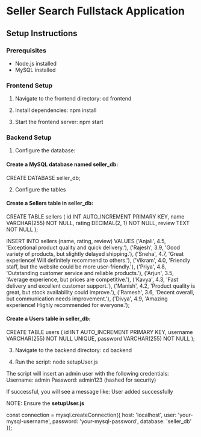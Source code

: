 # Seller Search Fullstack Application

## Setup Instructions

### Prerequisites
- Node.js installed
- MySQL installed

### Frontend Setup
1. Navigate to the frontend directory:
cd frontend

2. Install dependencies:
npm install

3. Start the frontend server:
npm start


### Backend Setup
1. Configure the database:

  #### Create a MySQL database named seller_db:
  CREATE DATABASE seller_db;

2. Configure the tables
  #### Create a Sellers table in seller_db:
  CREATE TABLE sellers (
    id INT AUTO_INCREMENT PRIMARY KEY,
    name VARCHAR(255) NOT NULL,
    rating DECIMAL(2, 1) NOT NULL,
    review TEXT NOT NULL
  );

  INSERT INTO sellers (name, rating, review) VALUES
  ('Anjali', 4.5, 'Exceptional product quality and quick delivery.'),
  ('Rajesh', 3.9, 'Good variety of products, but slightly delayed shipping.'),
  ('Sneha', 4.7, 'Great experience! Will definitely recommend to others.'),
  ('Vikram', 4.0, 'Friendly staff, but the website could be more user-friendly.'),
  ('Priya', 4.8, 'Outstanding customer service and reliable products.'),
  ('Arjun', 3.5, 'Average experience, but prices are competitive.'),
  ('Kavya', 4.3, 'Fast delivery and excellent customer support.'),
  ('Manish', 4.2, 'Product quality is great, but stock availability could improve.'),
  ('Ramesh', 3.6, 'Decent overall, but communication needs improvement.'),
  ('Divya', 4.9, 'Amazing experience! Highly recommended for everyone.');

  #### Create a Users table in seller_db:
  CREATE TABLE users (
  id INT AUTO_INCREMENT PRIMARY KEY,
  username VARCHAR(255) NOT NULL UNIQUE,
  password VARCHAR(255) NOT NULL
);

3. Navigate to the backend directory:
cd backend

4. Run the script:
node setupUser.js

The script will insert an admin user with the following credentials:
Username: admin
Password: admin123 (hashed for security)

If successful, you will see a message like: User added successfully

NOTE:
Ensure the **setupUser.js**

const connection = mysql.createConnection({
    host: 'localhost',
    user: 'your-mysql-username',
    password: 'your-mysql-password',
    database: 'seller_db'
});
